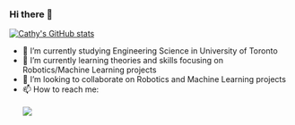 ### Hi there 👋

<!--
**CathyF9600/CathyF9600** is a ✨ _special_ ✨ repository because its `README.md` (this file) appears on your GitHub profile.
Here are some ideas to get you started:

- 🔭 I’m currently working on ...
- 🌱 I’m currently learning ...
- 👯 I’m looking to collaborate on ...
- 🤔 I’m looking for help with ...
- 💬 Ask me about ...
- 📫 How to reach me: ...
- 😄 Pronouns: ...
- ⚡ Fun fact: ...
-->
[![Cathy's GitHub stats](https://github-readme-stats.vercel.app/api?username=CathyF9600&show_icons=true&count_private=true)](https://github.com/anuraghazra/github-readme-stats)
- 🔭 I’m currently studying Engineering Science in University of Toronto
- 🌱 I’m currently learning theories and skills focusing on Robotics/Machine Learning projects
- 👯 I’m looking to collaborate on Robotics and Machine Learning projects
- 📫 How to reach me: </br></br>
[<img src="https://img.shields.io/badge/LinkedIn-0077B5?style=for-the-badge&logo=linkedin&logoColor=white" />](https://www.linkedin.com/in/yuchun-cathy-feng/)
